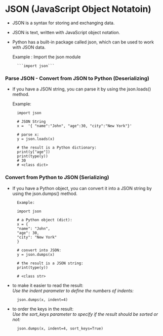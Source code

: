 # **JSON (JavaScript Object Notatoin)**
- JSON is a syntax for storing and exchanging data.
- JSON is text, written with JavaScript object notation.
- Python has a built-in package called json, which can be used to work with JSON data.<br>

    Example : Import the json module
    
        ```import json```

### **Parse JSON - Convert from JSON to Python (Deserializing)**

- If you have a JSON string, you can parse it by using the json.loads() method.

    Example:

        import json

        # JSON String
        x =  '{ "name":"John", "age":30, "city":"New York"}'

        # parse x:
        y = json.loads(x)

        # the result is a Python dictionary:
        print(y["age"]) 
        print(type(y))
        # 30
        # <class dict> 

### **Convert from Python to JSON (Serializing)**

- If you have a Python object, you can convert it into a JSON string by using the json.dumps() method.

        Example:

        import json

        # a Python object (dict):
        x = {
        "name": "John",
        "age": 30,
        "city": "New York"
        }

        # convert into JSON:
        y = json.dumps(x)

        # the result is a JSON string:
        print(type(y)) 

        # <class str>

- to make it easier to read the result:<br>
    _Use the indent parameter to define the numbers of indents:_

        json.dumps(x, indent=4)
- to order the keys in the result:<br>
    _Use the sort_keys parameter to specify if the result should be sorted or not:_

        json.dumps(x, indent=4, sort_keys=True)